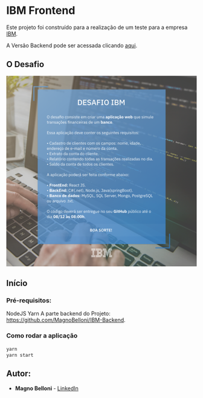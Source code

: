 # IBM Frontend

Este projeto foi construído para a realização de um teste para a empresa [IBM](https://www.ibm.com/br-pt).

A Versão Backend pode ser acessada clicando [aqui](https://github.com/MagnoBelloni/IBM-Backend).

## O Desafio

![Preview](https://github.com/MagnoBelloni/IBM-Frontend/blob/main/Imagem-Desafio.png)

## Início

### Pré-requisitos:

NodeJS
Yarn
A parte backend do Projeto: https://github.com/MagnoBelloni/IBM-Backend.

### Como rodar a aplicação

```
yarn
yarn start
```

## Autor:

- **Magno Belloni** - [LinkedIn](https://www.linkedin.com/in/magnobelloni/)
